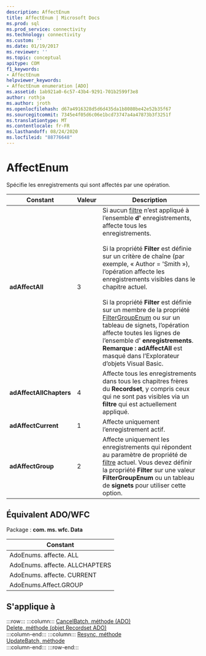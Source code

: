 ```yaml
---
description: AffectEnum
title: AffectEnum | Microsoft Docs
ms.prod: sql
ms.prod_service: connectivity
ms.technology: connectivity
ms.custom: ''
ms.date: 01/19/2017
ms.reviewer: ''
ms.topic: conceptual
apitype: COM
f1_keywords:
- AffectEnum
helpviewer_keywords:
- AffectEnum enumeration [ADO]
ms.assetid: 1ab921a0-6c57-43b4-9291-701b2599f3e8
author: rothja
ms.author: jroth
ms.openlocfilehash: d67a4916328d5d6d435da1b8080be42e52b35f67
ms.sourcegitcommit: 7345e4f05d6c06e1bcd73747a4a47873b3f3251f
ms.translationtype: MT
ms.contentlocale: fr-FR
ms.lasthandoff: 08/24/2020
ms.locfileid: "88776648"
---
```

# <a name="affectenum"></a>AffectEnum
Spécifie les enregistrements qui sont affectés par une opération.  
  
|Constant|Valeur|Description|  
|--------------|-----------|-----------------|  
|**adAffectAll**|3|Si aucun [filtre](./filter-property.md) n’est appliqué à l’ensemble **d'** enregistrements, affecte tous les enregistrements.<br /><br /> Si la propriété **Filter** est définie sur un critère de chaîne (par exemple, « Author = 'Smith »), l’opération affecte les enregistrements visibles dans le chapitre actuel.<br /><br /> Si la propriété **Filter** est définie sur un membre de la propriété [FilterGroupEnum](./filtergroupenum.md) ou sur un tableau de signets, l’opération affecte toutes les lignes de l’ensemble d' **enregistrements**. **Remarque : adAffectAll** est masqué dans l’Explorateur d’objets Visual Basic.|  
|**adAffectAllChapters**|4|Affecte tous les enregistrements dans tous les chapitres frères du **Recordset**, y compris ceux qui ne sont pas visibles via un **filtre** qui est actuellement appliqué.|  
|**adAffectCurrent**|1|Affecte uniquement l’enregistrement actif.|  
|**adAffectGroup**|2|Affecte uniquement les enregistrements qui répondent au paramètre de propriété de [filtre](./filter-property.md) actuel. Vous devez définir la propriété **Filter** sur une valeur **FilterGroupEnum** ou un tableau de **signets** pour utiliser cette option.|  
  
## <a name="adowfc-equivalent"></a>Équivalent ADO/WFC  
 Package : **com. ms. wfc. Data**  
  
|Constant|  
|--------------|  
|AdoEnums. affecte. ALL|  
|AdoEnums. affecte. ALLCHAPTERS|  
|AdoEnums. affecte. CURRENT|  
|AdoEnums.Affect.GROUP|  
  
## <a name="applies-to"></a>S'applique à  

:::row:::
    :::column:::
        [CancelBatch, méthode (ADO)](./cancelbatch-method-ado.md)  
        [Delete, méthode (objet Recordset ADO)](./delete-method-ado-recordset.md)  
    :::column-end:::
    :::column:::
        [Resync, méthode](./resync-method.md)  
        [UpdateBatch, méthode](./updatebatch-method.md)  
    :::column-end:::
:::row-end:::